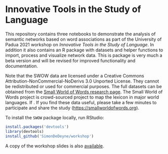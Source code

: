 # Innovative Tools in the Study of Language

This repository contains three notebooks to demonstrate the analysis of semantic networks based on word associations as part of the University of Padua 2021 workshop on *Innovative Tools in the Study of Language*. In addition it also contains an R package with datasets and helper functions to import, process and visualize network data. This is package is very much a beta version and will be revised for improved functionality and documentation.

Note that the SWOW data are licensed under a Creative Commons Attribution-NonCommercial-NoDerivs 3.0 Unported License. They cannot be redistributed or used for commercial purposes. The full datasets can be obtained from the [Small World of Words research page](https://smallworldofwords.org/en/project/research).
The Small World of Words project is crowd-sourced project to map the lexicon in major world languages. If . If you find these data useful, please take a few minutes to participate and share the study (https://smallworldofwords.org).



To install the `SWOW` package locally, run RStudio:
```R
install.packages('devtools')
library(devtools)
install_github('SimonDeDeyne/workshop')
```

A copy of the workshop slides is also [available](./presentation/InnovativeLanguageToolsDeDeyne2021.pdf).